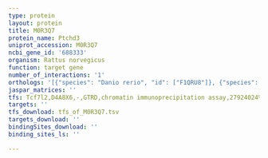 ```yaml
---
type: protein
layout: protein
title: M0R3Q7
protein_name: Ptchd3
uniprot_accession: M0R3Q7
ncbi_gene_id: '688333'
organism: Rattus norvegicus
function: target gene
number_of_interactions: '1'
orthologs: '[{"species": "Danio rerio", "id": ["F1QRU8"]}, {"species": "Mus musculus", "id": ["<a href=\"/protein/q0eee2\">Q0EEE2</a>"]}, {"species": "Drosophila melanogaster", "id": ["<a href=\"/protein/q86p36\">Q86P36</a>"]}]'
jaspar_matrices: ''
tfs: Tcf7l2,D4A8X6,-,GTRD,chromatin immunoprecipitation assay,27924024%5Buid%5D,No
targets: ''
tfs_download: tfs_of_M0R3Q7.tsv
targets_download: ''
bindingSites_download: ''
binding_sites_ls: ''

---
```

